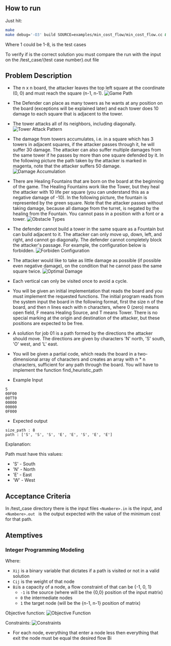 ## How to run
Just hit:
```sh
make
make debug='-O3' build SOURCE=examples/min_cost_flow/min_cost_flow.cc && ./examples/min_cost_flow/build/bin/min_cost_flow 10 < examples/min_cost_flow/test_case/1.in
```
Where 1 could be 1-8, is the test cases

To verify if is the correct solution you must compare the run with the input on the /test_case/{test case number}.out file

## Problem Description

 - The n x n board, the attacker leaves the top left square at the coordinate (0, 0) and must reach the square (n-1, n-1).
![Game Path](docs/diagram-destination.png)
 - The Defender can place as many towers as he wants at any position on the board (exceptions will be explained later) and each tower does 10 damage to each square that is adjacent to the tower. 
 - The tower attacks all of its neighbors, including diagonally.
![Tower Attack Pattern](docs/tower-attack-pattern.png)
 - The damage from towers accumulates, i.e. in a square which has 3 towers in adjacent squares, if the attacker passes through it, he will suffer 30 damage. The attacker can also suffer multiple damages from the same tower if he passes by more than one square defended by it. In the following picture the path taken by the attacker is marked in magenta, note that the attacker suffers 50 damage.
![Damage Accumulation](docs/damage-accumulation.png)
 - There are Healing Fountains that are born on the board at the beginning of the game. The Healing Fountains work like the Tower, but they heal the attacker with 10 life per square (you can understand this as a negative damage of -10). In the following picture, the fountain is represented by the green square. Note that the attacker passes without taking damage, because all damage from the turret, is negated by the healing from the Fountain. You cannot pass in a position with a font or a tower.
![Obstacle Types](docs/obstacles-types.png)
 - The defender cannot build a tower in the same square as a Fountain but can build adjacent to it. The attacker can only move up, down, left, and right, and cannot go diagonally. The defender cannot completely block the attacker's passage. For example, the configuration below is forbidden.
![Forbiden Configuration](docs/not-valid-game-table.png)
 - The attacker would like to take as little damage as possible (if possible even negative damage), on the condition that he cannot pass the same square twice.
![Optimal Damage](docs/optimal-damage.png)
 - Each vertical can only be visited once to avoid a cycle.
 
 
- You will be given an initial implementation that reads the board and you must implement the requested functions. The initial program reads from the system input the board in the following format, first the size n of the board, and then n lines each with n characters, where 0 (zero) means open field, F means Healing Source, and T means Tower. There is no special marking at the origin and destination of the attacker, but these positions are expected to be free.
 - A solution for job 01 is a path formed by the directions the attacker should move. The directions are given by characters 'N' north, 'S' south, 'O' west, and 'L' east.
 - You will be given a partial code, which reads the board in a two-dimensional array of characters and creates an array with n * n characters, sufficient for any path through the board. You will have to implement the function find_heuristic_path
 - Example Input

```
5
00F00
00TT0
00000
00000
0F000
```

 - Expected output
```
size_path : 8
path : ['S', 'S', 'S', 'E', 'E', 'S', 'E', 'E']
```

Explanation:

Path must have this values:

 - 'S' - South
 - 'N' - North
 - 'E' - East
 - 'W' - West

## Acceptance Criteria

In /test_case directory there is the input files `<Numbere>.in` is the input, and  `<Numbere>.out ` is the output expected with the value of the minimum cost for that path.

## Atemptives

### Integer Programming Modeling

Where: 
 - `Xij` is a binary variable that dictates if a path is visited or not in a valid solution
 - `Cij` is the weight of that node
 - `Bi`is a  capacity of a node, a flow constraint of that can be {-1, 0, 1}
   - `-1` is the source (where will be the {0,0} position of the input matrix)
   - `0` the intermediate nodes
   - `1` the target node (will be the {n-1, n-1} position of matrix)

Objective function:
![Objective Function](docs/objective-function.png)

Constraints:
![Constraints](docs/constraints.png)

 - For each node, everything that enter a node less then everything that exit the node must be equal the desired flow Bi